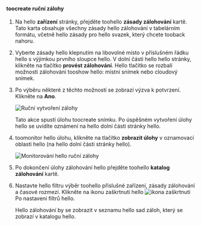 
<!--author=SharS last changed: 9/15/15-->


#### <a name="toocreate-a-manual-backup"></a>toocreate ruční zálohy
1. Na hello **zařízení** stránky, přejděte toohello **zásady zálohování** kartě. Tato karta obsahuje všechny zásady hello zálohování v tabelárním formátu, včetně hello zásady pro hello svazek, který chcete tooback nahoru.
2. Vyberte zásady hello klepnutím na libovolné místo v příslušném řádku hello s výjimkou prvního sloupce hello. V dolní části hello hello stránky, klikněte na tlačítko **provést zálohování**. Hello tlačítko se rozbalí možnosti zálohování tooshow hello: místní snímek nebo cloudový snímek. 
3. Po výběru některé z těchto možností se zobrazí výzva k potvrzení. Klikněte na **Ano**. 
   
    ![Ruční vytvoření zálohy](./media/storsimple-create-manual-backup/HCS_CreateManualBackup1-include.png)
   
    Tato akce spustí úlohu toocreate snímku. Po úspěšném vytvoření úlohy hello se uvidíte oznámení na hello dolní části stránky hello.
4. toomonitor hello úlohu, klikněte na tlačítko **zobrazit úlohy** v oznamovací oblasti hello (na hello dolní části stránky hello). 
   
    ![Monitorování hello ruční zálohy](./media/storsimple-create-manual-backup/HCS_CreateManualBackup2-include.png)
5. Po dokončení úlohy zálohování hello přejděte toohello **katalog zálohování** kartě.
6. Nastavte hello filtru výběr toohello příslušné zařízení, zásady zálohování a časové rozmezí. Klikněte na ikonu zaškrtnutí hello ![ikona zaškrtnutí](./media/storsimple-create-manual-backup/HCS_CheckIcon-include.png) Po nastavení filtrů hello.
   
   Hello zálohování by se zobrazit v seznamu hello sad záloh, který se zobrazí v katalogu hello.

